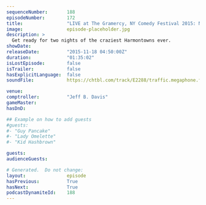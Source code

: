 ```yaml
---
sequenceNumber:       188
episodeNumber:        172
title:                "LIVE at The Gramercy, NY Comedy Festival 2015: Night 1"
image:                episode-placeholder.jpg
description: >
  Get ready for two nights of the craziest Harmontowns ever.
showDate:             
releaseDate:          "2015-11-18 04:50:00Z"
duration:             "01:35:02"
isLostEpisode:        false
isTrailer:            false
hasExplicitLanguage:  false
soundFile:            https://chtbl.com/track/E2288/traffic.megaphone.fm/STA5763141609.mp3?updated=1561142080

venue:                
comptroller:          "Jeff B. Davis"
gameMaster:           
hasDnD:               

## Example on how to add guests
#guests:
#- "Guy Pancake"
#- "Lady Omelette"
#- "Kid Hashbrown"

guests:
audienceGuests:

# Generated.  Do not change:
layout:               episode
hasPrevious:          True
hasNext:              True
podcastDynamiteId:    188
---
```

